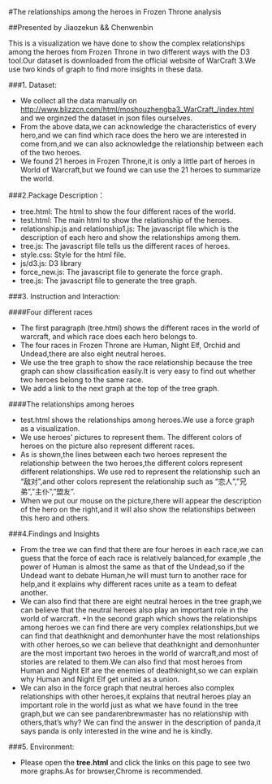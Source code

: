 #The relationships among the heroes in Frozen Throne analysis

##Presented by Jiaozekun && Chenwenbin


This is a visualization we have done to show the complex relationships among the heroes from Frozen Throne in two different ways with the D3 tool.Our dataset is downloaded from the official website of WarCraft 3.We use two kinds of graph to find more insights in these data.

###1. Dataset:
+ We collect all the data manually on http://www.blizzcn.com/html/moshouzhengba3_WarCraft_/index.html and we orginzed the dataset in json files ourselves.
+ From the above data,we can acknowledge the characteristics of every hero,and we can find which race does the hero we are interested in come from,and we can also acknowledge the relationship between each of the two heroes.
+ We found 21 heroes in Frozen Throne,it is only a little part of heroes in World of Warcraft,but we found we can use the 21 heroes to summarize the world.

###2.Package Description：
+ tree.html: The html to show the four different races of the world.
+ test.html: The main html to show the relationship of the heroes.
+ relationship.js and relationship1.js: The javascript file which is the description of each hero and show the relationships among them. 
+ tree.js: The javascript file tells us the different races of heroes.
+ style.css: Style for the html file.
+ js/d3.js: D3 library
+ force_new.js: The javascript file to generate the force graph.
+ tree.js: The javascript file to generate the tree graph.

###3. Instruction and Interaction:

####Four different races
+ The first paragraph (tree.html) shows the different races in the world of warcraft, and which race does each hero belongs to.
+ The four races in Frozen Throne are Human, Night Elf, Orchid and Undead,there are also eight neutral heroes.    
+ We use the tree graph to show the race relationship because the tree graph can show classification easily.It is very easy to find out whether two heroes belong to the same race.
+ We add a link to the next graph at the top of the tree graph.

####The relationships among heroes
+ test.html shows the relationships among heroes.We use a force graph as a visualization.
+ We use heroes’ pictures to represent them. The different colors of heroes on the picture also represent different races. 
+ As is shown,the lines between each two heroes represent the relationship between the two heroes,the different colors represent different relationships. We use red to represent the relationship such an “敌对”,and other colors represent the relationship such as “恋人”,”兄弟”,”主仆”,”盟友”.
+ When we put our mouse on the picture,there will appear the description of the hero on the right,and it will also show the relationships between this hero and others.

###4.Findings and Insights
+ From the tree we can find that there are four heroes in each race,we can guess that the force of each race is relatively balanced,for example ,the power of Human is almost the same as that of the Undead,so if the Undead want to debate Human,he will must turn to another race for help,and it explains why different races unite as a team to defeat another.  
+ We can also find that there are eight neutral heroes in the tree graph,we can believe that the neutral heroes also play an important role in the world of warcraft.
+In the second graph which shows the relationships among heroes we can find there are very complex relationships,but we can find that deathknight and demonhunter have the most relationships with other heroes,so we can believe that deathknight and demonhunter are the most important two heroes in the world of warcraft,and most of stories are related to them.We can also find that most heroes from Human and Night Elf are the enemies of deathknight,so we can explain why Human and Night Elf get united as a union.
+ We can also in the force graph that neutral heroes also complex relationships with other heroes,it explains that neutral heroes play an important role in the world just as what we have found in the tree graph,but we can see pandarenbrewmaster has no relationship with others,that’s why? We can find the answer in the description of panda,it says panda is only interested in the wine and he is kindly.

###5. Environment:
+ Please open the **tree.html** and click the links on this page to see two more graphs.As for browser,Chrome is recommended.
